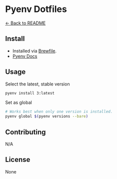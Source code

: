# Pyenv Dotfiles

[← Back to README](../README.md#usage)

## Install

- Installed via [Brewfile](../brew/Brewfile).
- [Pyenv Docs](https://github.com/pyenv/pyenv)

## Usage

Select the latest, stable version

```bash
pyenv install 3:latest
```

Set as global

```bash
# Works best when only one version is installed.
pyenv global $(pyenv versions --bare)
```

## Contributing

N/A

## License

None

